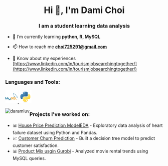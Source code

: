 <h1 align="center">Hi 👋, I'm Dami Choi</h1>
<h3 align="center">I am a student learning data analysis</h3>

- 🌱 I’m currently learning **python, R, MySQL**

- 📫 How to reach me **choi725291@gmail.com**

- 📄 Know about my experiences [https://www.linkedin.com/in/tourismjobsearchingtogether/](https://www.linkedin.com/in/tourismjobsearchingtogether/)


<h3 align="left">Languages and Tools:</h3>
<p align="left"> 
    <a href="https://www.mysql.com/" target="_blank" rel="noreferrer"> 
        <img src="https://raw.githubusercontent.com/devicons/devicon/master/icons/mysql/mysql-original-wordmark.svg" alt="mysql" width="40" height="40"/> 
    </a> 
    <a href="https://www.python.org" target="_blank" rel="noreferrer"> 
        <img src="https://raw.githubusercontent.com/devicons/devicon/master/icons/python/python-original.svg" alt="python" width="40" height="40"/> 
    </a> 
</p>
<p><img align="left" src="https://github-readme-stats.vercel.app/api/top-langs?username=daramluv&show_icons=true&theme=dark&locale=en&layout=compact" alt="daramluv" />
</p>

<div style="margin-top: 20px;">

<h3 align="left">Projects I've worked on:</h3>
<ul>
<li>📊 <a href="https://github.com/Daramluv/Google_colab/blob/main/Housing_Prices_Prediction_Model.ipynb" target="_blank">House Price Prediction ModelEDA</a> - Exploratory data analysis of heart failure dataset using Python and Pandas.</li>
    <li>📈 <a href="https://github.com/Daramluv/Google_colab/blob/main/Customer_Churn_Prediction.ipynb" target="_blank">Customer Churn Prediction</a> - Built a decision tree model to predict customer satisfaction.</li>
    <li>📊 <a href="https://github.com/Daramluv/Google_colab/blob/main/Optimizing_Product_Mix_Using_Gurobi_Optimization.ipynb" target="_blank">Product Mix usgin Gurobi</a> - Analyzed movie rental trends using MySQL queries.</li>
</div>
